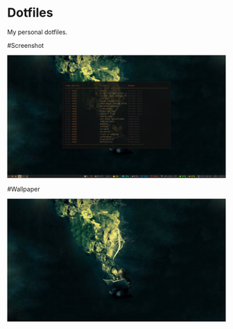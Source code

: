 # Dotfiles

My personal dotfiles.

#Screenshot

![alt tag](dirty.png)

#Wallpaper

![alt tag](wallpaper.jpg)
